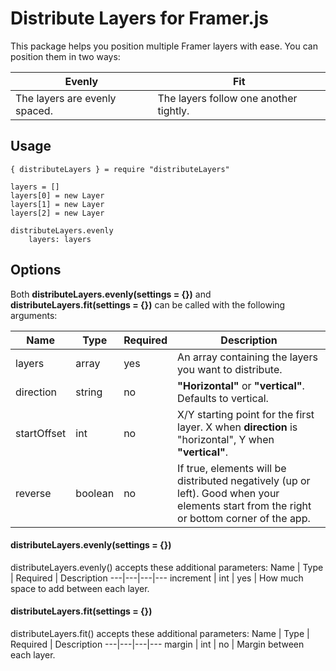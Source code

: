 # Distribute Layers for Framer.js
This package helps you position multiple Framer layers with ease. You can position them in two ways:

Evenly | Fit
---|---
The layers are evenly spaced. | The layers follow one another tightly.

## Usage

```
{ distributeLayers } = require "distributeLayers"

layers = []
layers[0] = new Layer
layers[1] = new Layer
layers[2] = new Layer

distributeLayers.evenly
	layers: layers
```

## Options
Both **distributeLayers.evenly(settings = {})** and **distributeLayers.fit(settings = {})** can be called with the following arguments:

Name | Type | Required | Description
---|---|---|---
layers | array | yes | An array containing the layers you want to distribute.
direction | string | no | **"Horizontal"** or **"vertical"**. Defaults to vertical.
startOffset | int | no | X/Y starting point for the first layer. X when **direction** is "horizontal", Y when **"vertical"**.
reverse | boolean | no | If true, elements will be distributed negatively (up or left). Good when your elements start from the right or bottom corner of the app.

#### distributeLayers.evenly(settings = {})
distributeLayers.evenly() accepts these additional parameters:
Name | Type | Required | Description
---|---|---|---
increment | int | yes | How much space to add between each layer.

#### distributeLayers.fit(settings = {})
distributeLayers.fit() accepts these additional parameters:
Name | Type | Required | Description
---|---|---|---
margin | int | no | Margin between each layer.
